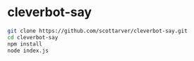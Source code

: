 # cleverbot-say
```bash
git clone https://github.com/scottarver/cleverbot-say.git
cd cleverbot-say
npm install
node index.js
```
